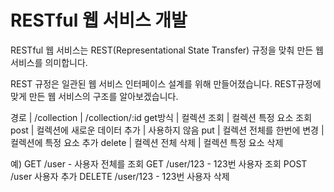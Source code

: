 # RESTful 웹 서비스 개발
RESTful 웹 서비스는 REST(Representational State Transfer) 규정을 맞춰 만든 웹 서비스를
의미합니다.

REST 규정은 일관된 웹 서비스 인터페이스 설계를 위해 만들어졌습니다. REST규정에 맞게 만든 웹 서비스의
구조를 알아보겠습니다.

경로 | /collection | /collection/:id
get방식 | 컬렉션 조회 | 컬렉션 특정 요소 조회
post | 컬렉션에 새로운 데이터 추가 | 사용하지 않음
put | 컬렉션 전체를 한번에 변경 | 컬렉션에 특정 요소 추가
delete | 컬렉션 전체 삭제 | 컬렉션 특정 요소 삭제

예)
GET /user - 사용자 전체를 조회
GET /user/123 - 123번 사용자 조회
POST /user 사용자 추가
DELETE /user/123 - 123번 사용자 삭제
